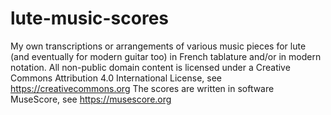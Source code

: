 # lute-music-scores
My own transcriptions or arrangements of various music pieces for lute (and eventually for modern guitar too) in French tablature and/or in modern notation.
All non-public domain content is licensed under a Creative Commons Attribution 4.0 International License, see https://creativecommons.org
The scores are written in software MuseScore, see https://musescore.org